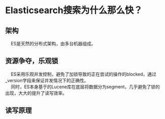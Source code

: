 

# Elasticsearch搜索为什么那么快？  
<!-- 
Elasticsearch 搜索为什么那么快？
https://www.jianshu.com/p/9c7d4bb3b093
Elasticsearch：ES 倒排索引为什么查询速度会这么快
https://www.jianshu.com/p/addefe15f3e9
-->

## 架构
&emsp; ES是天然的分布式架构，由多台机器组成。  

## 资源争夺，乐观锁  
&emsp; ES采用乐观并发控制，避免了加锁导致的正在尝试的操作的blocked，通过_version字段来保证并发情况下的正确性。  
&emsp; 同时，ES本身基于的Lucene库在底层将数据分为segment，几乎避免了锁的出现，大大的提升了读写效率。  

## 读写原理  

